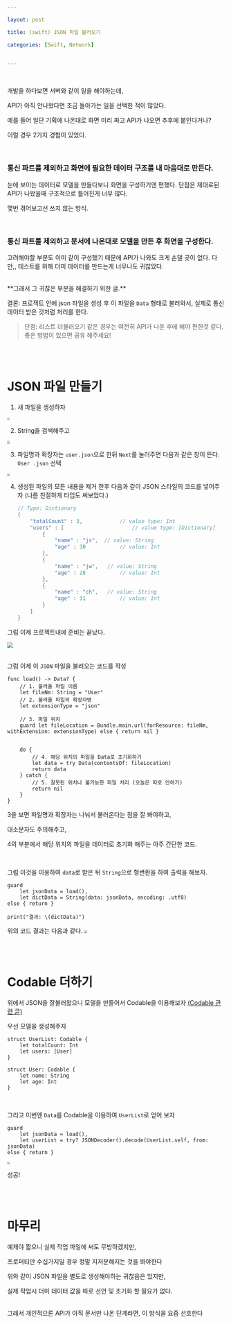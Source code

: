 ```yaml
---

layout: post

title: (swift) JSON 파일 불러오기

categories: [Swift, Network]


---
```


<br>

개발을 하다보면 서버와 같이 일을 해야하는데,

API가 아직 안나왔다면 조금 돌아가는 일을 선택한 적이 많았다.

예를 들어 일단 기획에 나온대로 화면 미리 짜고 API가 나오면 추후에 붙인다거나?

이럴 경우 2가지 경험이 있었다.

<br>

### 통신 파트를 제외하고 화면에 필요한 데이터 구조를 내 마음대로 만든다.

눈에 보이는 데이터로 모델을 만들다보니 화면을 구성하기엔 편했다.
단점은 제대로된 API가 나왔을때 구조적으로 틀어진게 너무 많다. 

몇번 겪어보고선 쓰지 않는 방식.

<br>

### 통신 파트를 제외하고 문서에 나온대로 모델을 만든 후 화면을 구성한다.
고려해야할 부분도 이미 같이 구성했기 때문에 API가 나와도 크게 손댈 곳이 없다.
다만,, 테스트를 위해 더미 데이터를 만드는게 너무나도 귀찮았다.

<br>
**그래서 그 귀찮은 부분을 해결하기 위한 글.**

결론: 프로젝트 안에 json 파일을 생성 후 이 파일을 `Data` 형태로 불러와서, 실제로 통신 데이터 받은 것처럼
처리를 한다.

> 단점: 리스트 더불러오기 같은 경우는 여전히 API가 나온 후에 해야 편한것 같다. 
좋은 방법이 있으면 공유 해주세요!


<br>
<br>

# JSON 파일 만들기


1. 새 파일을 생성하자
<img src="/assets/images/2021-05-16/img-1.png" style="zoom:40%;" />

  
2. String을 검색해주고
<img src="/assets/images/2021-05-16/img-2.png" style="zoom:40%;"/>

   

3. 파일명과 확장자는 `user.json`으로 한뒤 `Next`를 눌러주면 다음과 같은 창이 뜬다. `User .json` 선택
<img src="/assets/images/2021-05-16/img-3.png" style="zoom:40%;" />

   

4. 생성된 파일의 모든 내용을 제거 한후 다음과 같이 JSON 스타일의 코드를 넣어주자 (나름 친절하게 타입도 써보았다.)

   ```swift
   // Type: Dictionary
   {
       "totalCount" : 3, 			// value type: Int
       "users" : [ 						// value type: [Dictionary]
           {
               "name" : "js",  // value: String
               "age" : 30			// value: Int
           },
           {
               "name" : "jw",	// value: String
               "age" : 28			// value: Int
           },
           {
               "name" : "ch",	// value: String
               "age" : 31			// value: Int
           }
       ]
   }
   ```



그럼 이제 프로젝트내에 준비는 끝났다.

<img src="/assets/images/2021-05-16/img-4.png" style="zoom:80%;" />


<br>
<br>

그럼 이제 이 `JSON` 파일을 불러오는 코드를 작성

```
func load() -> Data? {
    // 1. 불러올 파일 이름
    let fileNm: String = "User"
    // 2. 불러올 파일의 확장자명
    let extensionType = "json"
    
    // 3. 파일 위치
    guard let fileLocation = Bundle.main.url(forResource: fileNm, withExtension: extensionType) else { return nil }
    
    
    do {
        // 4. 해당 위치의 파일을 Data로 초기화하기
        let data = try Data(contentsOf: fileLocation)
        return data
    } catch {
        // 5. 잘못된 위치나 불가능한 파일 처리 (오늘은 따로 안하기)
        return nil
    }
}
```

3을 보면 파일명과 확장자는 나눠서 불러온다는 점을 잘 봐야하고,

대소문자도 주의해주고,

4의 부분에서 해당 위치의 파일을 데이터로 초기화 해주는 아주 간단한 코드.

<br>

그럼 이것을 이용하여 `data`로 받은 뒤 `String`으로 형변환을 하여 출력을 해보자.

```
guard
    let jsonData = load(),
    let dictData = String(data: jsonData, encoding: .utf8)
else { return }

print("결과: \(dictData)")
```

위의 코드 결과는 다음과 같다.
<img src="/assets/images/2021-05-16/img-5.png" style="zoom:40%;" />


<br>
<br>

# Codable 더하기

위에서 JSON을 잘불러왔으니 모델을 만들어서 Codable을 이용해보자
[(Codable 관련 글)](https://jiseobkim.github.io/swift/2018/07/21/swift-Alamofire와-Codable.html)

우선 모델을 생성해주자

```
struct UserList: Codable {
    let totalCount: Int
    let users: [User]
}

struct User: Codable {
    let name: String
    let age: Int
}

```

<br>

그리고 이번엔 `Data`를 Codable을 이용하여 `UserList`로 얻어 보자
```
guard
    let jsonData = load(),
    let userList = try? JSONDecoder().decode(UserList.self, from: jsonData)
else { return }
```

<img src="/assets/images/2021-05-16/img-6.png" style="zoom:40%;" />

성공!

<br>
<br>

# 마무리

예제야 짧으니 실제 작업 파일에 써도 무방하겠지만, 

프로퍼티만 수십가지일 경우 정말 지저분해지는 것을 봐야한다

위와 같이 JSON 파일을 별도로 생성해야하는 귀찮음은 있지만, 

실제 작업시 더미 데이터 값을 따로 선언 및 초기화 할 필요가 없다.

<br>
그래서 개인적으론 API가 아직 문서만 나온 단계라면, 이 방식을 요즘 선호한다
